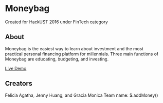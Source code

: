 # Moneybag

Created for HackUST 2016 under FinTech category

## About

Moneybag is the easiest way to learn about investment and the most practical personal financing platform for millennials. Three main functions of Moneybag are educating, budgeting, and investing.

[Live Demo](ihome.ust.hk/~fagatha/Moneybag)

## Creators

Felicia Agatha, Jenny Huang, and Gracia Monica
Team name: $.addMoney()